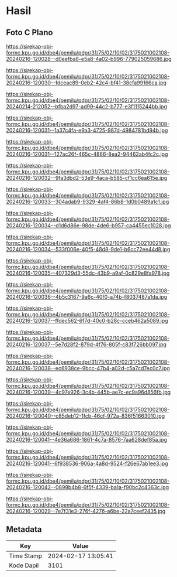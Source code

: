 # Hasil

## Foto C Plano

https://sirekap-obj-formc.kpu.go.id/dbe4/pemilu/pdpr/31/75/02/10/02/3175021002108-20240216-120028--d0eefba8-e5a8-4a02-b996-779025059686.jpg

https://sirekap-obj-formc.kpu.go.id/dbe4/pemilu/pdpr/31/75/02/10/02/3175021002108-20240216-120030--fdceac89-0eb2-42c4-bf41-38cfa99166ca.jpg

https://sirekap-obj-formc.kpu.go.id/dbe4/pemilu/pdpr/31/75/02/10/02/3175021002108-20240214-212052--bfba2d97-ad99-44c2-b777-e3f1115244bb.jpg

https://sirekap-obj-formc.kpu.go.id/dbe4/pemilu/pdpr/31/75/02/10/02/3175021002108-20240216-120031--1a37c4fa-e9a3-4725-987d-4984781bd94b.jpg

https://sirekap-obj-formc.kpu.go.id/dbe4/pemilu/pdpr/31/75/02/10/02/3175021002108-20240216-120031--127ac26f-465c-4866-8ea2-94462ab4fc2c.jpg

https://sirekap-obj-formc.kpu.go.id/dbe4/pemilu/pdpr/31/75/02/10/02/3175021002108-20240216-120032--9fa3dbd2-53e9-4aca-b585-cf1cc6ea615e.jpg

https://sirekap-obj-formc.kpu.go.id/dbe4/pemilu/pdpr/31/75/02/10/02/3175021002108-20240216-120033--304adab9-9329-4af4-86b8-1d0b0489a1c1.jpg

https://sirekap-obj-formc.kpu.go.id/dbe4/pemilu/pdpr/31/75/02/10/02/3175021002108-20240216-120034--d1d6d86e-98de-4de6-b957-ca4455ec1028.jpg

https://sirekap-obj-formc.kpu.go.id/dbe4/pemilu/pdpr/31/75/02/10/02/3175021002108-20240216-120034--533f006e-40f5-48d8-9de1-b6cc72ee44d8.jpg

https://sirekap-obj-formc.kpu.go.id/dbe4/pemilu/pdpr/31/75/02/10/02/3175021002108-20240216-120035--407329d3-55dc-43b9-a9af-0c829e8fa978.jpg

https://sirekap-obj-formc.kpu.go.id/dbe4/pemilu/pdpr/31/75/02/10/02/3175021002108-20240216-120036--4b5c3167-9a6c-40f0-a74b-f8037487a1da.jpg

https://sirekap-obj-formc.kpu.go.id/dbe4/pemilu/pdpr/31/75/02/10/02/3175021002108-20240216-120037--ffdec562-6f7d-40c0-b28c-cceb462a5089.jpg

https://sirekap-obj-formc.kpu.go.id/dbe4/pemilu/pdpr/31/75/02/10/02/3175021002108-20240216-120037--5e7d28f2-879d-4f76-805f-c83f726bb097.jpg

https://sirekap-obj-formc.kpu.go.id/dbe4/pemilu/pdpr/31/75/02/10/02/3175021002108-20240216-120038--ec6938ce-9bcc-47b4-a02d-c5a7cd7ec0c7.jpg

https://sirekap-obj-formc.kpu.go.id/dbe4/pemilu/pdpr/31/75/02/10/02/3175021002108-20240216-120039--4c97e926-3c4b-445b-ae7c-ec9a96d856fb.jpg

https://sirekap-obj-formc.kpu.go.id/dbe4/pemilu/pdpr/31/75/02/10/02/3175021002108-20240216-120040--c85deb12-1fcb-46cf-972a-836f51663010.jpg

https://sirekap-obj-formc.kpu.go.id/dbe4/pemilu/pdpr/31/75/02/10/02/3175021002108-20240216-120041--4e36a686-1861-4c7a-8576-7aa628def85a.jpg

https://sirekap-obj-formc.kpu.go.id/dbe4/pemilu/pdpr/31/75/02/10/02/3175021002108-20240216-120041--6f938536-906a-4a8d-9524-f26e67ab1ee3.jpg

https://sirekap-obj-formc.kpu.go.id/dbe4/pemilu/pdpr/31/75/02/10/02/3175021002108-20240216-120042--0898b4b8-6f5f-4339-ba1a-f90bc2c4363c.jpg

https://sirekap-obj-formc.kpu.go.id/dbe4/pemilu/pdpr/31/75/02/10/02/3175021002108-20240216-120029--7e7f31e3-276f-4276-a6be-22a7ceef2435.jpg


## Metadata

| Key        | Value               |
| ---------- | ------------------- |
| Time Stamp | 2024-02-17 13:05:41 |
| Kode Dapil | 3101                |



